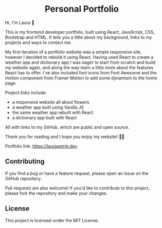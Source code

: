 
<h1 align="center">Personal Portfolio</h1> 

<p>Hi, I'm Laura 👋

This is my frontend developer portfolio, built using React, JavaScript, CSS, Bootstrap and HTML. It tells you a little about my background, links to my projects and ways to contact me.

My first iteration of a portfolio website was a simple responsive site, however I decided to rebuild it using React. Having used React to create a weather app and dictionary app I was eager to start from scratch and build my website again, and along the way learn a little more about the features React has to offer. I've also included font icons from Font Awesome and the motion component from Framer Motion to add some dynamism to the home page.

Project links include:
- a responsive website all about flowers
- a weather app built using Vanilla JS
- the same weather app rebuilt with React
- a dictionary app built with React

All with links to my GitHub, which are public and open source.

Thank you for reading and I hope you enjoy my website! 👩‍💻</p>

Portfolio link: https://laurapetrie.dev


## Contributing

If you find a bug or have a feature request, please open an issue on the GitHub repository.

Pull requests are also welcome! If you'd like to contribute to this project, please fork the repository and make your changes.

## License

This project is licensed under the MIT License.
